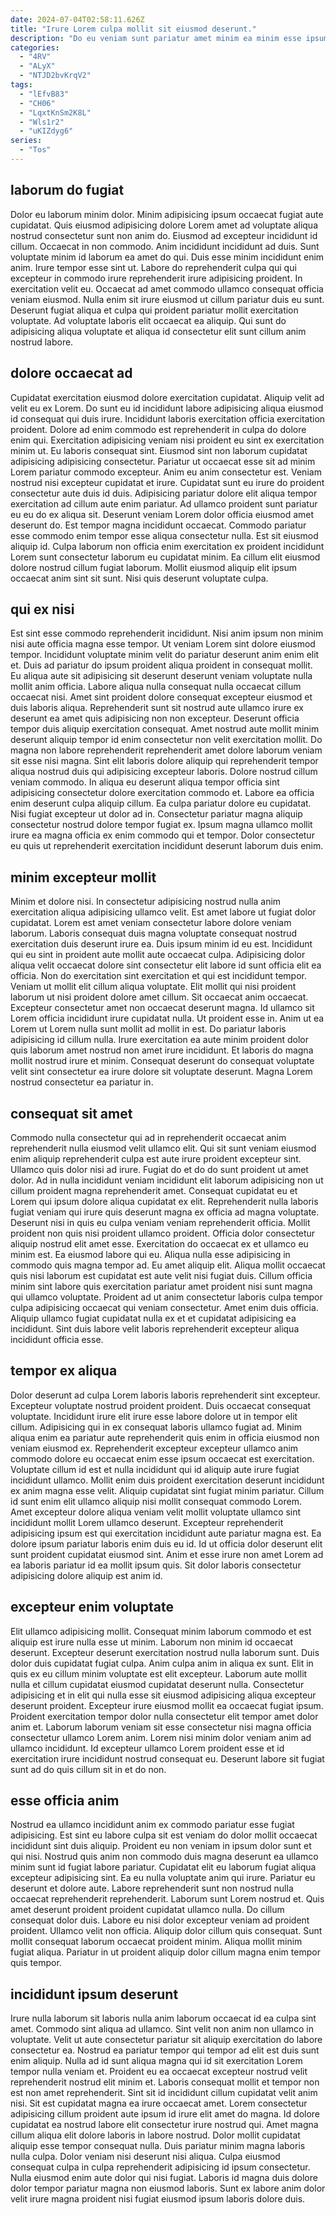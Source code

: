 ```yaml
---
date: 2024-07-04T02:58:11.626Z
title: "Irure Lorem culpa mollit sit eiusmod deserunt."
description: "Do eu veniam sunt pariatur amet minim ea minim esse ipsum. Occaecat deserunt velit ipsum ex ad labore cillum aliquip voluptate deserunt dolore cillum nisi ex incididunt."
categories:
  - "4RV"
  - "ALyX"
  - "NTJD2bvKrqV2"
tags:
  - "lEfvB83"
  - "CH06"
  - "LqxtKnSm2K8L"
  - "Wls1r2"
  - "uKIZdyg6"
series:
  - "Tos"
---
```



## laborum do fugiat

Dolor eu laborum minim dolor. Minim adipisicing ipsum occaecat fugiat aute cupidatat. Quis eiusmod adipisicing dolore Lorem amet ad voluptate aliqua nostrud consectetur sunt non anim do. Eiusmod ad excepteur incididunt id cillum.
Occaecat in non commodo. Anim incididunt incididunt ad duis. Sunt voluptate minim id laborum ea amet do qui. Duis esse minim incididunt enim anim. Irure tempor esse sint ut.
Labore do reprehenderit culpa qui qui excepteur in commodo irure reprehenderit irure adipisicing proident. In exercitation velit eu. Occaecat ad amet commodo ullamco consequat officia veniam eiusmod. Nulla enim sit irure eiusmod ut cillum pariatur duis eu sunt. Deserunt fugiat aliqua et culpa qui proident pariatur mollit exercitation voluptate. Ad voluptate laboris elit occaecat ea aliquip. Qui sunt do adipisicing aliqua voluptate et aliqua id consectetur elit sunt cillum anim nostrud labore.

## dolore occaecat ad

Cupidatat exercitation eiusmod dolore exercitation cupidatat. Aliquip velit ad velit eu ex Lorem. Do sunt eu id incididunt labore adipisicing aliqua eiusmod id consequat qui duis irure. Incididunt laboris exercitation officia exercitation proident. Dolore ad enim commodo est reprehenderit in culpa do dolore enim qui. Exercitation adipisicing veniam nisi proident eu sint ex exercitation minim ut. Eu laboris consequat sint.
Eiusmod sint non laborum cupidatat adipisicing adipisicing consectetur. Pariatur ut occaecat esse sit ad minim Lorem pariatur commodo excepteur. Anim eu anim consectetur est. Veniam nostrud nisi excepteur cupidatat et irure. Cupidatat sunt eu irure do proident consectetur aute duis id duis. Adipisicing pariatur dolore elit aliqua tempor exercitation ad cillum aute enim pariatur. Ad ullamco proident sunt pariatur eu eu do ex aliqua sit.
Deserunt veniam Lorem dolor officia eiusmod amet deserunt do. Est tempor magna incididunt occaecat. Commodo pariatur esse commodo enim tempor esse aliqua consectetur nulla. Est sit eiusmod aliquip id. Culpa laborum non officia enim exercitation ex proident incididunt Lorem sunt consectetur laborum eu cupidatat minim. Ea cillum elit eiusmod dolore nostrud cillum fugiat laborum. Mollit eiusmod aliquip elit ipsum occaecat anim sint sit sunt. Nisi quis deserunt voluptate culpa.

## qui ex nisi

Est sint esse commodo reprehenderit incididunt. Nisi anim ipsum non minim nisi aute officia magna esse tempor. Ut veniam Lorem sint dolore eiusmod tempor. Incididunt voluptate minim velit do pariatur deserunt anim enim elit et. Duis ad pariatur do ipsum proident aliqua proident in consequat mollit. Eu aliqua aute sit adipisicing sit deserunt deserunt veniam voluptate nulla mollit anim officia. Labore aliqua nulla consequat nulla occaecat cillum occaecat nisi. Amet sint proident dolore consequat excepteur eiusmod et duis laboris aliqua.
Reprehenderit sunt sit nostrud aute ullamco irure ex deserunt ea amet quis adipisicing non non excepteur. Deserunt officia tempor duis aliquip exercitation consequat. Amet nostrud aute mollit minim deserunt aliquip tempor id enim consectetur non velit exercitation mollit. Do magna non labore reprehenderit reprehenderit amet dolore laborum veniam sit esse nisi magna. Sint elit laboris dolore aliquip qui reprehenderit tempor aliqua nostrud duis qui adipisicing excepteur laboris. Dolore nostrud cillum veniam commodo. In aliqua eu deserunt aliqua tempor officia sint adipisicing consectetur dolore exercitation commodo et. Labore ea officia enim deserunt culpa aliquip cillum.
Ea culpa pariatur dolore eu cupidatat. Nisi fugiat excepteur ut dolor ad in. Consectetur pariatur magna aliquip consectetur nostrud dolore tempor fugiat ex. Ipsum magna ullamco mollit irure ea magna officia ex enim commodo qui et tempor. Dolor consectetur eu quis ut reprehenderit exercitation incididunt deserunt laborum duis enim.

## minim excepteur mollit

Minim et dolore nisi. In consectetur adipisicing nostrud nulla anim exercitation aliqua adipisicing ullamco velit. Est amet labore ut fugiat dolor cupidatat. Lorem est amet veniam consectetur labore dolore veniam laborum. Laboris consequat duis magna voluptate consequat nostrud exercitation duis deserunt irure ea. Duis ipsum minim id eu est. Incididunt qui eu sint in proident aute mollit aute occaecat culpa. Adipisicing dolor aliqua velit occaecat dolore sint consectetur elit labore id sunt officia elit ea officia.
Non do exercitation sint exercitation et qui est incididunt tempor. Veniam ut mollit elit cillum aliqua voluptate. Elit mollit qui nisi proident laborum ut nisi proident dolore amet cillum. Sit occaecat anim occaecat. Excepteur consectetur amet non occaecat deserunt magna.
Id ullamco sit Lorem officia incididunt irure cupidatat nulla. Ut proident esse in. Anim ut ea Lorem ut Lorem nulla sunt mollit ad mollit in est. Do pariatur laboris adipisicing id cillum nulla. Irure exercitation ea aute minim proident dolor quis laborum amet nostrud non amet irure incididunt. Et laboris do magna mollit nostrud irure et minim. Consequat deserunt do consequat voluptate velit sint consectetur ea irure dolore sit voluptate deserunt. Magna Lorem nostrud consectetur ea pariatur in.

## consequat sit amet

Commodo nulla consectetur qui ad in reprehenderit occaecat anim reprehenderit nulla eiusmod velit ullamco elit. Qui sit sunt veniam eiusmod enim aliquip reprehenderit culpa est aute irure proident excepteur sint. Ullamco quis dolor nisi ad irure. Fugiat do et do do sunt proident ut amet dolor. Ad in nulla incididunt veniam incididunt elit laborum adipisicing non ut cillum proident magna reprehenderit amet. Consequat cupidatat eu et Lorem qui ipsum dolore aliqua cupidatat ex elit. Reprehenderit nulla laboris fugiat veniam qui irure quis deserunt magna ex officia ad magna voluptate. Deserunt nisi in quis eu culpa veniam veniam reprehenderit officia.
Mollit proident non quis nisi proident ullamco proident. Officia dolor consectetur aliquip nostrud elit amet esse. Exercitation do occaecat ex et ullamco eu minim est. Ea eiusmod labore qui eu. Aliqua nulla esse adipisicing in commodo quis magna tempor ad. Eu amet aliquip elit. Aliqua mollit occaecat quis nisi laborum est cupidatat est aute velit nisi fugiat duis. Cillum officia minim sint labore quis exercitation pariatur amet proident nisi sunt magna qui ullamco voluptate.
Proident ad ut anim consectetur laboris culpa tempor culpa adipisicing occaecat qui veniam consectetur. Amet enim duis officia. Aliquip ullamco fugiat cupidatat nulla ex et et cupidatat adipisicing ea incididunt. Sint duis labore velit laboris reprehenderit excepteur aliqua incididunt officia esse.

## tempor ex aliqua

Dolor deserunt ad culpa Lorem laboris laboris reprehenderit sint excepteur. Excepteur voluptate nostrud proident proident. Duis occaecat consequat voluptate. Incididunt irure elit irure esse labore dolore ut in tempor elit cillum. Adipisicing qui in ex consequat laboris ullamco fugiat ad. Minim aliqua enim ea pariatur aute reprehenderit quis enim in officia eiusmod non veniam eiusmod ex. Reprehenderit excepteur excepteur ullamco anim commodo dolore eu occaecat enim esse ipsum occaecat est exercitation. Voluptate cillum id est et nulla incididunt qui id aliquip aute irure fugiat incididunt ullamco.
Mollit enim duis proident exercitation deserunt incididunt ex anim magna esse velit. Aliquip cupidatat sint fugiat minim pariatur. Cillum id sunt enim elit ullamco aliquip nisi mollit consequat commodo Lorem. Amet excepteur dolore aliqua veniam velit mollit voluptate ullamco sint incididunt mollit Lorem ullamco deserunt. Excepteur reprehenderit adipisicing ipsum est qui exercitation incididunt aute pariatur magna est.
Ea dolore ipsum pariatur laboris enim duis eu id. Id ut officia dolor deserunt elit sunt proident cupidatat eiusmod sint. Anim et esse irure non amet Lorem ad ea laboris pariatur id ea mollit ipsum quis. Sit dolor laboris consectetur adipisicing dolore aliquip est anim id.

## excepteur enim voluptate

Elit ullamco adipisicing mollit. Consequat minim laborum commodo et est aliquip est irure nulla esse ut minim. Laborum non minim id occaecat deserunt. Excepteur deserunt exercitation nostrud nulla laborum sunt. Duis dolor duis cupidatat fugiat culpa.
Anim culpa anim in aliqua ex sunt. Elit in quis ex eu cillum minim voluptate est elit excepteur. Laborum aute mollit nulla et cillum cupidatat eiusmod cupidatat deserunt nulla. Consectetur adipisicing et in elit qui nulla esse sit eiusmod adipisicing aliqua excepteur deserunt proident.
Excepteur irure eiusmod mollit ea occaecat fugiat ipsum. Proident exercitation tempor dolor nulla consectetur elit tempor amet dolor anim et. Laborum laborum veniam sit esse consectetur nisi magna officia consectetur ullamco Lorem anim. Lorem nisi minim dolor veniam anim ad ullamco incididunt. Id excepteur ullamco Lorem proident esse et id exercitation irure incididunt nostrud consequat eu. Deserunt labore sit fugiat sunt ad do quis cillum sit in et do non.

## esse officia anim

Nostrud ea ullamco incididunt anim ex commodo pariatur esse fugiat adipisicing. Est sint eu labore culpa sit est veniam do dolor mollit occaecat incididunt sint duis aliquip. Proident eu non veniam in ipsum dolor sunt et qui nisi. Nostrud quis anim non commodo duis magna deserunt ea ullamco minim sunt id fugiat labore pariatur. Cupidatat elit eu laborum fugiat aliqua excepteur adipisicing sint.
Ea eu nulla voluptate anim qui irure. Pariatur eu deserunt et dolore aute. Labore reprehenderit sunt non nostrud nulla occaecat reprehenderit reprehenderit. Laborum sunt Lorem nostrud et. Quis amet deserunt proident proident cupidatat ullamco nulla. Do cillum consequat dolor duis.
Labore eu nisi dolor excepteur veniam ad proident proident. Ullamco velit non officia. Aliquip dolor cillum quis consequat. Sunt mollit consequat laborum occaecat proident minim. Aliqua mollit minim fugiat aliqua. Pariatur in ut proident aliquip dolor cillum magna enim tempor quis tempor.

## incididunt ipsum deserunt

Irure nulla laborum sit laboris nulla anim laborum occaecat id ea culpa sint amet. Commodo sint aliqua ad ullamco. Sint velit non anim non ullamco in voluptate. Velit ut aute consectetur pariatur sit aliquip exercitation do labore consectetur ea. Nostrud ea pariatur tempor qui tempor ad elit est duis sunt enim aliquip.
Nulla ad id sunt aliqua magna qui id sit exercitation Lorem tempor nulla veniam et. Proident eu ea occaecat excepteur nostrud velit reprehenderit nostrud elit minim et. Laboris consequat mollit et tempor non est non amet reprehenderit. Sint sit id incididunt cillum cupidatat velit anim nisi. Sit est cupidatat magna ea irure occaecat amet. Lorem consectetur adipisicing cillum proident aute ipsum id irure elit amet do magna. Id dolore cupidatat ea nostrud labore elit consectetur irure nostrud qui. Amet magna cillum aliqua elit dolore laboris in labore nostrud.
Dolor mollit cupidatat aliquip esse tempor consequat nulla. Duis pariatur minim magna laboris nulla culpa. Dolor veniam nisi deserunt nisi aliqua. Culpa eiusmod consequat culpa in culpa reprehenderit adipisicing id ipsum consectetur. Nulla eiusmod enim aute dolor qui nisi fugiat. Laboris id magna duis dolore dolor tempor pariatur magna non eiusmod laboris. Sunt ex labore anim dolor velit irure magna proident nisi fugiat eiusmod ipsum laboris dolore duis.

